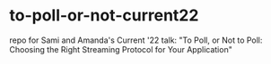 # to-poll-or-not-current22
repo for Sami and Amanda's Current '22 talk: "To Poll, or Not to Poll: Choosing the Right Streaming Protocol for Your Application"
